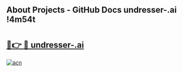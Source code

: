 ## About Projects - GitHub Docs undresser-.ai !4m54t

# <h2><a href="https://andorid.site?title=undresser-.ai&ref=19M">🔗👉 🔴 undresser-.ai</a></h2>

[![acn](https://github.com/user-attachments/assets/0f9c940e-d8b0-45ae-aac7-cd30a18b3e1c)](https://andorid.site?title=undresser-.ai&ref=19M)
